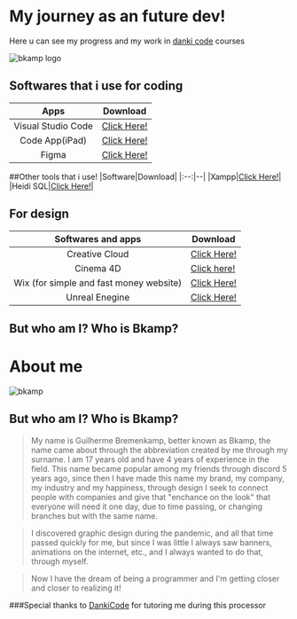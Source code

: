 #  My journey as an future dev!

Here u can see my progress and my work in [danki code](dankicode.com) courses

![bkamp logo](https://i.imgur.com/7WrjBhS.jpeg)

  

##  Softwares that i use for coding
|Apps|Download|
|:-:|--|
|Visual Studio Code | [Click Here!](https://code.visualstudio.com)
|Code App(iPad)| [Click Here!](https://apps.apple.com/app/code-app/id1512938504)|
|Figma|[Click Here!](https://figma.com)|

##Other tools that i use!
|Software|Download|
|:--:|--|
|Xampp|[Click Here!](https://www.apachefriends.org/pt_br/index.html)|
|Heidi SQL|[Click Here!](https://www.heidisql.com/)|

## For design
|Softwares and apps| Download|
|:-:|--|
|Creative Cloud|[Click Here!](https://www.adobe.com/br/creativecloud.html)|
|Cinema 4D| [Click here!](https://www.maxon.net/en/cinema-4d)|
|Wix (for simple and fast money website)|[Click Here!](https://pt.wix.com/)|
|Unreal Enegine|[Click Here!](https://www.unrealengine.com/)|
## But who am I? Who is Bkamp?
# About me
![bkamp](https://static.wixstatic.com/media/42cd75_f07a563e49844af683dad3daaabb5d49~mv2.png/v1/crop/x_0,y_310,w_1855,h_1855/fill/w_384,h_384,al_c,q_85,usm_0.66_1.00_0.01,enc_auto/IMG_3325_heic.png)

## But who am I? Who is Bkamp?
>My name is Guilherme Bremenkamp, ​​better known as Bkamp, ​​the name came about through the abbreviation created by me through my surname.
I am 17 years old and have 4 years of experience in the field.
This name became popular among my friends through discord 5 years ago, since then I have made this name my brand, my company, my industry and my happiness, through design I seek to connect people with companies and give that "enchance on the look" that everyone will need it one day, due to time passing, or changing branches but with the same name.

>I discovered graphic design during the pandemic, and all that time passed quickly for me, but since I was little I always saw banners, animations on the internet, etc., and I always wanted to do that, through myself.

>Now I have the dream of being a programmer and I'm getting closer and closer to realizing it!

###Special thanks to [DankiCode](https://cursos.dankicode.com/) for tutoring me during this processor